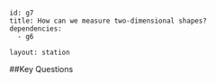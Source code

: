 ````
id: g7
title: How can we measure two-dimensional shapes?
dependencies:
  - g6

layout: station
````
##Key Questions